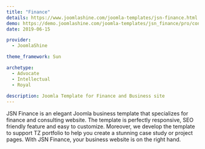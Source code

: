 ```yaml
---
title: "Finance"
details: https://www.joomlashine.com/joomla-templates/jsn-finance.html
demo: https://demo.joomlashine.com/joomla-templates/jsn_finance/pro/consulting/
date: 2019-06-15

provider: 
  - JoomlaShine

theme_framework: Sun

archetype:
  - Advocate
  - Intellectual
  - Royal
  
description: Joomla Template for Finance and Business site
---
```


JSN Finance is an elegant Joomla business template that specializes for finance and consulting website. The template is perfectly responsive, SEO friendly feature and easy to customize. Moreover, we develop the template to support TZ portfolio to help you create a stunning case study or project pages. With JSN Finance, your business website is on the right hand.